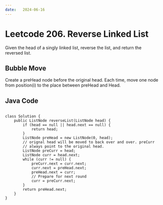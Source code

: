 ```yaml
---
date:   2024-06-16
---
```


# Leetcode 206. Reverse Linked List

Given the head of a singly linked list, reverse the list, and return the reversed list.

## Bubble Move
Create a preHead node before the original head. Each time, move one node from position(i) to the place between preHead and Head.

## Java Code
<pre>
<code>
class Solution {
    public ListNode reverseList(ListNode head) {
        if (head == null || head.next == null) {
            return head;
        }
        ListNode preHead = new ListNode(0, head);
        // orignal head will be moved to back over and over. preCurr
        // always point to the original head.
        ListNode preCurr = head;
        ListNode curr = head.next;
        while (curr != null) {
            preCurr.next = curr.next;
            curr.next = preHead.next;
            preHead.next = curr;
            // Prepare for next round
            curr = preCurr.next;
        }
        return preHead.next;
    }
}
</code>
</pre>

